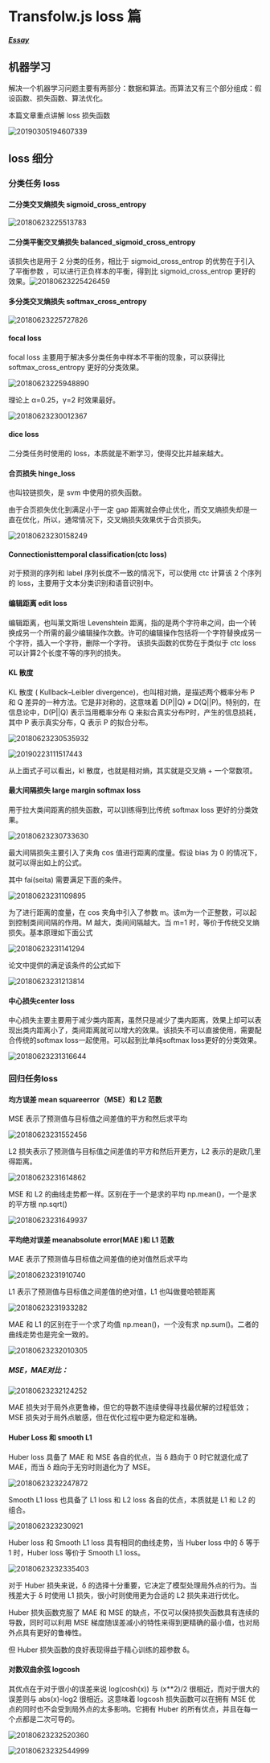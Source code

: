 

# Transfolw.js loss 篇

##### [Essay](https://dixinl.github.io/Essay/)

## 机器学习

解决一个机器学习问题主要有两部分：数据和算法。而算法又有三个部分组成：假设函数、损失函数、算法优化。

本篇文章重点讲解 loss 损失函数

![20190305194607339](../images/20190305194607339.png)

## loss 细分

### 分类任务 loss

#### 二分类交叉熵损失 sigmoid_cross_entropy

![20180623225513783](../images/20180623225513783.png)

#### 二分类平衡交叉熵损失 balanced_sigmoid_cross_entropy

该损失也是用于 2 分类的任务，相比于 sigmoid_cross_entrop 的优势在于引入了平衡参数 ，可以进行正负样本的平衡，得到比 sigmoid_cross_entrop 更好的效果。![20180623225426459](../images/20180623225426459.png)

#### 多分类交叉熵损失 softmax_cross_entropy

![20180623225727826](../images/20180623225727826.png)

#### focal loss

focal loss 主要用于解决多分类任务中样本不平衡的现象，可以获得比 softmax_cross_entropy 更好的分类效果。

![20180623225948890](../images/20180623225948890.png)

理论上 α=0.25，γ=2 时效果最好。

![20180623230012367](../images/20180623230012367.png)

#### dice loss

二分类任务时使用的 loss，本质就是不断学习，使得交比并越来越大。

#### 合页损失 hinge_loss

也叫铰链损失，是 svm 中使用的损失函数。

由于合页损失优化到满足小于一定 gap 距离就会停止优化，而交叉熵损失却是一直在优化，所以，通常情况下，交叉熵损失效果优于合页损失。

![20180623230158249](../images/20180623230158249.png)

#### Connectionisttemporal classification(ctc loss)

对于预测的序列和 label 序列长度不一致的情况下，可以使用 ctc 计算该 2 个序列的 loss，主要用于文本分类识别和语音识别中。

#### 编辑距离 edit loss

编辑距离，也叫莱文斯坦 Levenshtein 距离，指的是两个字符串之间，由一个转换成另一个所需的最少编辑操作次数。许可的编辑操作包括将一个字符替换成另一个字符，插入一个字符，删除一个字符。
该损失函数的优势在于类似于 ctc loss 可以计算2个长度不等的序列的损失。

#### KL 散度

KL 散度 ( Kullback–Leibler divergence)，也叫相对熵，是描述两个概率分布 P 和 Q 差异的一种方法。它是非对称的，这意味着 D(P||Q) ≠ D(Q||P)。特别的，在信息论中，D(P||Q) 表示当用概率分布 Q 来拟合真实分布P时，产生的信息损耗，其中 P 表示真实分布，Q 表示 P 的拟合分布。


![20180623230535932](../images/20180623230535932.png)

![20190223111517443](../images/20190223111517443.png)

从上面式子可以看出，kl 散度，也就是相对熵，其实就是交叉熵 + 一个常数项。

#### 最大间隔损失 large margin softmax loss

用于拉大类间距离的损失函数，可以训练得到比传统 softmax loss 更好的分类效果。

![20180623230733630](../images/20180623230733630.png)

最大间隔损失主要引入了夹角 cos 值进行距离的度量。假设 bias 为 0 的情况下，就可以得出如上的公式。

其中 fai(seita) 需要满足下面的条件。

![20180623231109895](../images/20180623231109895.png)

为了进行距离的度量，在 cos 夹角中引入了参数 m。该m为一个正整数，可以起到控制类间间隔的作用。M 越大，类间间隔越大。当 m=1 时，等价于传统交叉熵损失。基本原理如下面公式

![20180623231141294](../images/20180623231141294.png)

论文中提供的满足该条件的公式如下

![20180623231213814](../images/20180623231213814.png)

#### 中心损失center loss

中心损失主要主要用于减少类内距离，虽然只是减少了类内距离，效果上却可以表现出类内距离小了，类间距离就可以增大的效果。该损失不可以直接使用，需要配合传统的softmax loss一起使用。可以起到比单纯softmax loss更好的分类效果。

![20180623231316644](../images/20180623231316644.png)

### 回归任务loss

#### 均方误差 mean squareerror（MSE）和 L2 范数

MSE 表示了预测值与目标值之间差值的平方和然后求平均

![20180623231552456](../images/20180623231552456.png)

L2 损失表示了预测值与目标值之间差值的平方和然后开更方，L2 表示的是欧几里得距离。

![20180623231614862](../images/20180623231614862.png)

MSE 和 L2 的曲线走势都一样。区别在于一个是求的平均 np.mean()，一个是求的平方根 np.sqrt()

![20180623231649937](../images/20180623231649937.jpg)

#### 平均绝对误差 meanabsolute error(MAE )和 L1 范数

MAE 表示了预测值与目标值之间差值的绝对值然后求平均

![20180623231910740](../images/20180623231910740.png)

L1 表示了预测值与目标值之间差值的绝对值，L1 也叫做曼哈顿距离

![20180623231933282](../images/20180623231933282.png)

MAE 和 L1 的区别在于一个求了均值 np.mean()，一个没有求 np.sum()。二者的曲线走势也是完全一致的。

![20180623232010305](../images/20180623232010305.jpg)

##### MSE，MAE对比：

![20180623232124252](../images/20180623232124252.jpg)

MAE 损失对于局外点更鲁棒，但它的导数不连续使得寻找最优解的过程低效；MSE 损失对于局外点敏感，但在优化过程中更为稳定和准确。

#### Huber Loss 和 smooth L1

Huber loss 具备了 MAE 和 MSE 各自的优点，当 δ 趋向于 0 时它就退化成了 MAE，而当 δ 趋向于无穷时则退化为了 MSE。

![20180623232247872](../images/20180623232247872.png)

Smooth L1 loss 也具备了 L1 loss 和 L2 loss 各自的优点，本质就是 L1 和 L2 的组合。

![2018062323230921](../images/2018062323230921.png)

Huber loss 和 Smooth L1 loss 具有相同的曲线走势，当 Huber loss 中的 δ 等于 1 时，Huber loss 等价于 Smooth L1 loss。

![20180623232335403](../images/20180623232335403.jpg)

对于 Huber 损失来说，δ 的选择十分重要，它决定了模型处理局外点的行为。当残差大于 δ 时使用 L1 损失，很小时则使用更为合适的 L2 损失来进行优化。

Huber 损失函数克服了 MAE 和 MSE 的缺点，不仅可以保持损失函数具有连续的导数，同时可以利用 MSE 梯度随误差减小的特性来得到更精确的最小值，也对局外点具有更好的鲁棒性。

但 Huber 损失函数的良好表现得益于精心训练的超参数 δ。


#### 对数双曲余弦 logcosh

其优点在于对于很小的误差来说 log(cosh(x)) 与 (x**2)/2 很相近，而对于很大的误差则与 abs(x)-log2 很相近。这意味着 logcosh 损失函数可以在拥有 MSE 优点的同时也不会受到局外点的太多影响。它拥有 Huber 的所有优点，并且在每一个点都是二次可导的。

![20180623232520360](../images/20180623232520360.png)

![20180623232544999](../images/20180623232544999.jpg)